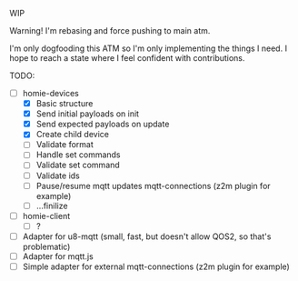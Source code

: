 WIP

Warning! I'm rebasing and force pushing to main atm.

I'm only dogfooding this ATM so I'm only implementing the things I need. I hope to reach a state where I feel confident with contributions.

TODO:

- [ ] homie-devices
  - [x] Basic structure
  - [x] Send initial payloads on init
  - [x] Send expected payloads on update
  - [x] Create child device
  - [ ] Validate format
  - [ ] Handle set commands
  - [ ] Validate set command
  - [ ] Validate ids
  - [ ] Pause/resume mqtt updates
        mqtt-connections (z2m plugin for example)
  - [ ] ...finilize
- [ ] homie-client
  - [ ] ?
- [ ] Adapter for u8-mqtt (small, fast, but doesn't allow QOS2, so that's problematic)
- [ ] Adapter for mqtt.js
- [ ] Simple adapter for external mqtt-connections (z2m plugin for example)
